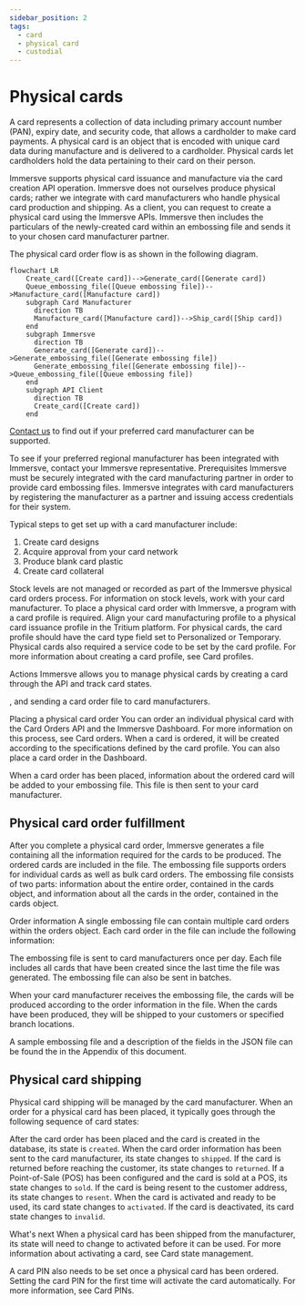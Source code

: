 ```yaml
---
sidebar_position: 2
tags:
  - card
  - physical card
  - custodial
---
```


# Physical cards

A card represents a collection of data including primary account number (PAN), expiry date, and security code, that allows a cardholder to make card payments. A physical card is an object that is encoded with unique card data during manufacture and is delivered to a cardholder. Physical cards let cardholders hold the data pertaining to their card on their person. 

Immersve supports physical card issuance and manufacture via the card creation API operation. Immersve does not ourselves produce physical cards; rather we integrate with card manufacturers who handle physical card production and shipping. As a client, you can request to create a physical card using the Immersve APIs. Immersve then includes the particulars of the newly-created card within an embossing file and sends it to your chosen card manufacturer partner.

The physical card order flow is as shown in the following diagram.

```mermaid
flowchart LR
    Create_card([Create card])-->Generate_card([Generate card])
    Queue_embossing_file([Queue embossing file])-->Manufacture_card([Manufacture card])
    subgraph Card Manufacturer
      direction TB
      Manufacture_card([Manufacture card])-->Ship_card([Ship card])
    end
    subgraph Immersve
      direction TB
      Generate_card([Generate card])-->Generate_embossing_file([Generate embossing file])
      Generate_embossing_file([Generate embossing file])-->Queue_embossing_file([Queue embossing file])
    end
    subgraph API Client
      direction TB
      Create_card([Create card])
    end
```

[Contact us](https://immersve.com/#contact) to find out if your preferred card manufacturer can be supported.


To see if your preferred regional manufacturer has been integrated with Immersve, contact your Immersve representative.
Prerequisites
Immersve must be securely integrated with the card manufacturing partner in order to provide card embossing files. Immersve integrates with card manufacturers by registering the manufacturer as a partner and issuing access credentials for their system.

Typical steps to get set up with a card manufacturer include:

1. Create card designs
1. Acquire approval from your card network
1. Produce blank card plastic
1. Create card collateral

Stock levels are not managed or recorded as part of the Immersve physical card orders process. For information on stock levels, work with your card manufacturer.
To place a physical card order with Immersve, a program with a card profile is required. Align your card manufacturing profile to a physical card issuance profile in the Tritium platform. For physical cards, the card profile should have the card type field set to Personalized or Temporary. Physical cards also required a service code to be set by the card profile. For more information about creating a card profile, see Card profiles.

Actions
Immersve allows you to manage physical cards by creating a card through the API and track card states.

, and sending a card order file to card manufacturers.

Placing a physical card order
You can order an individual physical card with the Card Orders API and the Immersve Dashboard. For more information on this process, see Card orders. When a card is ordered, it will be created according to the specifications defined by the card profile. You can also place a card order in the Dashboard.


When a card order has been placed, information about the ordered card will be added to your embossing file. This file is then sent to your card manufacturer.

## Physical card order fulfillment
After you complete a physical card order, Immersve generates a file containing all the information required for the cards to be produced. The ordered cards are included in the file. The embossing file supports orders for individual cards as well as bulk card orders. The embossing file consists of two parts: information about the entire order, contained in the cards object, and information about all the cards in the order, contained in the cards object.

Order information
A single embossing file can contain multiple card orders within the orders object. Each card order in the file can include the following information:

The embossing file is sent to card manufacturers once per day. Each file includes all cards that have been created since the last time the file was generated. The embossing file can also be sent in batches.

When your card manufacturer receives the embossing file, the cards will be produced according to the order information in the file. When the cards have been produced, they will be shipped to your customers or specified branch locations.

A sample embossing file and a description of the fields in the JSON file can be found the in the Appendix of this document.

## Physical card shipping
Physical card shipping will be managed by the card manufacturer. When an order for a physical card has been placed, it typically goes through the following sequence of card states:

After the card order has been placed and the card is created in the database, its state is `created`.
When the card order information has been sent to the card manufacturer, its state changes to `shipped`.
If the card is returned before reaching the customer, its state changes to `returned`.
If a Point-of-Sale (POS) has been configured and the card is sold at a POS, its state changes to `sold`.
If the card is being resent to the customer address, its state changes to `resent`.
When the card is activated and ready to be used, its card state changes to `activated`.
If the card is deactivated, its card state changes to `invalid`.


What's next
When a physical card has been shipped from the manufacturer, its state will need to change to activated before it can be used. For more information about activating a card, see Card state management.

A card PIN also needs to be set once a physical card has been ordered. Setting the card PIN for the first time will activate the card automatically. For more information, see Card PINs.
